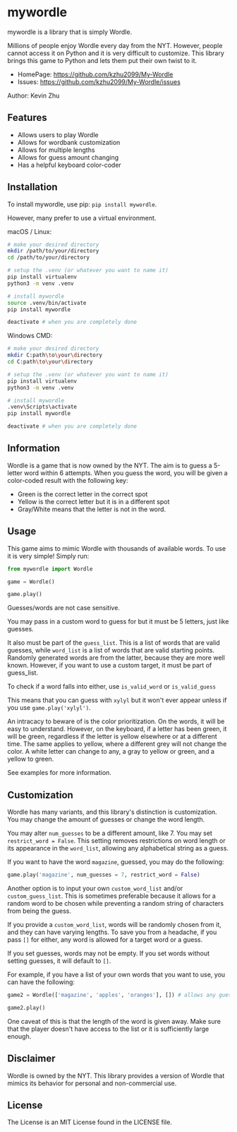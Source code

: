 # mywordle

mywordle is a library that is simply Wordle.

Millions of people enjoy Wordle every day from the NYT.
However, people cannot access it on Python and it is very difficult to customize.
This library brings this game to Python and lets them put their own twist to it.

- HomePage: https://github.com/kzhu2099/My-Wordle
- Issues: https://github.com/kzhu2099/My-Wordle/issues

Author: Kevin Zhu

## Features

- Allows users to play Wordle
- Allows for wordbank customization
- Allows for multiple lengths
- Allows for guess amount changing
- Has a helpful keyboard color-coder

## Installation

To install mywordle, use pip: ```pip install mywordle```.

However, many prefer to use a virtual environment.

macOS / Linux:

```sh
# make your desired directory
mkdir /path/to/your/directory
cd /path/to/your/directory

# setup the .venv (or whatever you want to name it)
pip install virtualenv
python3 -m venv .venv

# install mywordle
source .venv/bin/activate
pip install mywordle

deactivate # when you are completely done
```

Windows CMD:

```sh
# make your desired directory
mkdir C:path\to\your\directory
cd C:path\to\your\directory

# setup the .venv (or whatever you want to name it)
pip install virtualenv
python3 -m venv .venv

# install mywordle
.venv\Scripts\activate
pip install mywordle

deactivate # when you are completely done
```

## Information

Wordle is a game that is now owned by the NYT.
The aim is to guess a 5-letter word within 6 attempts.
When you guess the word, you will be given a color-coded result with the following key:

- Green is the correct letter in the correct spot
- Yellow is the correct letter but it is in a different spot
- Gray/White means that the letter is not in the word.

## Usage

This game aims to mimic Wordle with thousands of available words.
To use it is very simple! Simply run:

```python
from mywordle import Wordle

game = Wordle()

game.play()
```

Guesses/words are not case sensitive.

You may pass in a custom word to guess for but it must be 5 letters, just like guesses.

It also must be part of the ```guess_list```. This is a list of words that are valid guesses, while ```word_list``` is a list of words that are valid starting points.
Randomly generated words are from the latter, because they are more well known. However, if you want to use a custom target, it must be part of guess_list.

To check if a word falls into either, use ```is_valid_word``` or ```is_valid_guess```

This means that you can guess with ```xylyl``` but it won't ever appear unless if you use ```game.play('xylyl')```.

An intracacy to beware of is the color prioritization.
On the words, it will be easy to understand.
However, on the keyboard, if a letter has been green, it will be green, regardless if the letter is yellow elsewhere or at a different time.
The same applies to yellow, where a different grey will not change the color.
A white letter can change to any, a gray to yellow or green, and a yellow to green.

See examples for more information.

## Customization

Wordle has many variants, and this library's distinction is customization. You may change the amount of guesses or change the word length.

You may alter ```num_guesses``` to be a different amount, like 7.
You may set ```restrict_word = False```.
This setting removes restrictions on word length or its appearance in the ```word_list```, allowing any alphabetical string as a guess.

If you want to have the word ```magazine```, guessed, you may do the following:

```python
game.play('magazine', num_guesses = 7, restrict_word = False)
```

Another option is to input your own ```custom_word_list``` and/or ```custom_guess_list```.
This is sometimes preferable because it allows for a random word to be chosen while preventing a random string of characters from being the guess.

If you provide a ```custom_word_list```, words will be randomly chosen from it, and they can have varying lengths.
To save you from a headache, if you pass ```[]``` for either, any word is allowed for a target word or a guess.

If you set guesses, words may not be empty.
If you set words without setting guesses, it will default to ```[]```.

For example, if you have a list of your own words that you want to use, you can have the following:

```python
game2 = Wordle(['magazine', 'apples', 'oranges'], []) # allows any guesses after picking from this list

game2.play()
```

One caveat of this is that the length of the word is given away.
Make sure that the player doesn't have access to the list or it is sufficiently large enough.

## Disclaimer

Wordle is owned by the NYT. This library provides a version of Wordle that mimics its behavior for personal and non-commercial use.

## License

The License is an MIT License found in the LICENSE file.